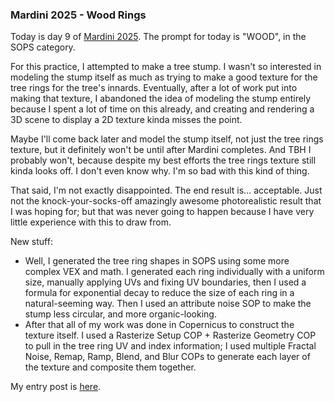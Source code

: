 ### Mardini 2025 - Wood Rings

Today is day 9 of [Mardini 2025][mardini-2025]. The prompt for today is "WOOD",
in the SOPS category.

For this practice, I attempted to make a tree stump. I wasn't so interested in modeling
the stump itself as much as trying to make a good texture for the tree rings for the
tree's innards. Eventually, after a lot of work put into making that texture, I abandoned
the idea of modeling the stump entirely because I spent a lot of time on this already,
and creating and rendering a 3D scene to display a 2D texture kinda misses the point.

Maybe I'll come back later and model the stump itself, not just the tree rings texture,
but it definitely won't be until after Mardini completes. And TBH I probably won't,
because despite my best efforts the tree rings texture still kinda looks off. I don't
even know why. I'm so bad with this kind of thing.

That said, I'm not exactly disappointed. The end result is... acceptable. Just not the
knock-your-socks-off amazingly awesome photorealistic result that I was hoping for; but
that was never going to happen because I have very little experience with this to draw from.

New stuff:

  - Well, I generated the tree ring shapes in SOPS using some more complex VEX and math.
    I generated each ring individually with a uniform size, manually applying UVs and fixing
    UV boundaries, then I used a formula for exponential decay to reduce the size of each
    ring in a natural-seeming way. Then I used an attribute noise SOP to make the stump less
    circular, and more organic-looking.
  - After that all of my work was done in Copernicus to construct the texture itself. I used
    a Rasterize Setup COP + Rasterize Geometry COP to pull in the tree ring UV and index
    information; I used multiple Fractal Noise, Remap, Ramp, Blend, and Blur COPs to generate
    each layer of the texture and composite them together.

My entry post is [here][entry-post].

[mardini-2025]: https://www.sidefx.com/community-main-menu/contests-jams/mardini-2025/
[entry-post]: https://www.sidefx.com/forum/topic/100068/?page=1#post-439557
